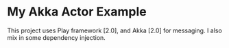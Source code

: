 My Akka Actor Example
=====================

This project uses Play framework [2.0], and Akka [2.0] for messaging.
I also mix in some dependency injection.

